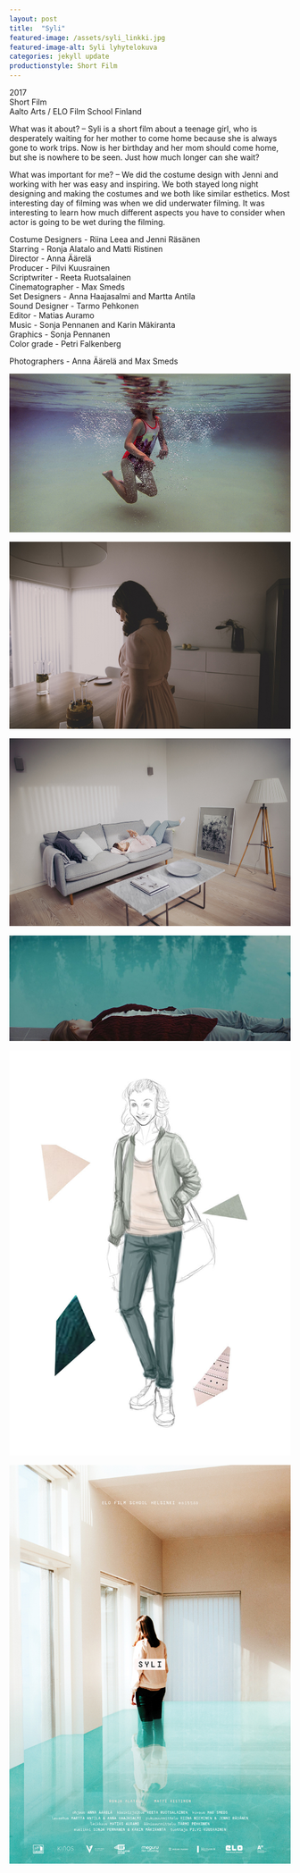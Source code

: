 ```yaml
---
layout: post
title:  "Syli"
featured-image: /assets/syli_linkki.jpg
featured-image-alt: Syli lyhytelokuva
categories: jekyll update
productionstyle: Short Film
---
```

  2017   
  Short Film  
  Aalto Arts / ELO Film School Finland  

  What was it about? – Syli is a short film about a teenage girl, who is desperately waiting for her mother to come home because she is always gone to work trips. Now is her birthday and her mom should come home, but she is nowhere to be seen. Just how much longer can she wait?

  What was important for me? – We did the costume design with Jenni and working with her was easy and inspiring. We both stayed long night designing and making the costumes and we both like similar esthetics. Most interesting day of filming was when we did underwater filming. It was interesting to learn how much different aspects you have to consider when actor is going to be wet during the filming. 

  Costume Designers - Riina Leea and Jenni Räsänen  
  Starring - Ronja Alatalo and Matti Ristinen  
  Director - Anna Äärelä  
  Producer - Pilvi Kuusrainen  
  Scriptwriter - Reeta Ruotsalainen  
  Cinematographer - Max Smeds  
  Set Designers - Anna Haajasalmi and Martta Antila  
  Sound Designer - Tarmo Pehkonen  
  Editor - Matias Auramo  
  Music - Sonja Pennanen and Karin Mäkiranta  
  Graphics - Sonja Pennanen  
  Color grade - Petri Falkenberg  

Photographers - Anna Äärelä and Max Smeds


![alt text](/assets/projects/syli1.jpg)

![alt text](/assets/projects/syli2.jpg)

![alt text](/assets/projects/syli3.jpg)

![alt text](/assets/projects/syli4.jpg)

![alt text](/assets/projects/syli6.jpg)

![alt text](/assets/projects/syli5.jpg)